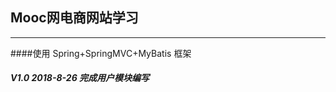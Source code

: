 ## Mooc网电商网站学习
---------------------

####使用 Spring+SpringMVC+MyBatis 框架
<br/>
##### V1.0 2018-8-26 完成用户模块编写
